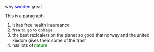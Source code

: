 <!DOCTYPE html>
<html>
<head>
<title>french toast</title>
</head>
<body>
<style>
.sw{
color: blue;
}
.na{
color: green;
}
</style>

</h1> why <span class="sw">sweden</span> great</h1>
<p>This is a paragraph.</p>

</body>
</html>

<ol>
<li> it has free health insureance</li>
<li> free to go to collage</li>
<li> the best reclcalers on the planet so good that norway and the united kindom gives them some of the trash</li>
<li>has lots of <span class="na">nature </span></li>
